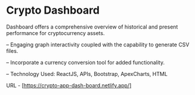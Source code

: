 # Crypto Dashboard

Dashboard offers a comprehensive overview of historical and present performance for cryptocurrency assets.

– Engaging graph interactivity coupled with the capability to generate CSV files.

– Incorporate a currency conversion tool for added functionality.

– Technology Used: ReactJS, APIs, Bootstrap, ApexCharts, HTML

URL - [https://crypto-app-dash-board.netlify.app/]

